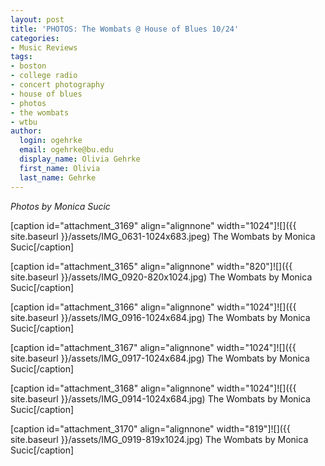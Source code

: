```yaml
---
layout: post
title: 'PHOTOS: The Wombats @ House of Blues 10/24'
categories:
- Music Reviews
tags:
- boston
- college radio
- concert photography
- house of blues
- photos
- the wombats
- wtbu
author:
  login: ogehrke
  email: ogehrke@bu.edu
  display_name: Olivia Gehrke
  first_name: Olivia
  last_name: Gehrke
---
```

_Photos by Monica Sucic_

\[caption id="attachment\_3169" align="alignnone" width="1024"\]![]({{ site.baseurl }}/assets/IMG_0631-1024x683.jpeg) The Wombats by Monica Sucic\[/caption\]

\[caption id="attachment\_3165" align="alignnone" width="820"\]![]({{ site.baseurl }}/assets/IMG_0920-820x1024.jpg) The Wombats by Monica Sucic\[/caption\]

\[caption id="attachment\_3166" align="alignnone" width="1024"\]![]({{ site.baseurl }}/assets/IMG_0916-1024x684.jpg) The Wombats by Monica Sucic\[/caption\]

\[caption id="attachment\_3167" align="alignnone" width="1024"\]![]({{ site.baseurl }}/assets/IMG_0917-1024x684.jpg) The Wombats by Monica Sucic\[/caption\]

\[caption id="attachment\_3168" align="alignnone" width="1024"\]![]({{ site.baseurl }}/assets/IMG_0914-1024x684.jpg) The Wombats by Monica Sucic\[/caption\]

\[caption id="attachment\_3170" align="alignnone" width="819"\]![]({{ site.baseurl }}/assets/IMG_0919-819x1024.jpg) The Wombats by Monica Sucic\[/caption\]
